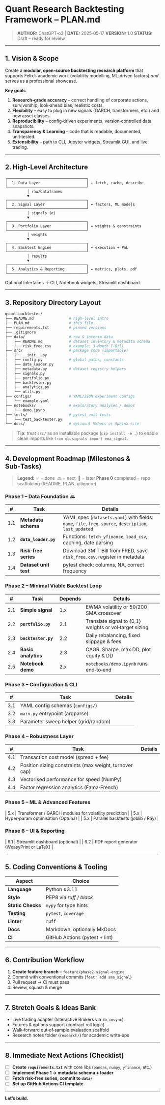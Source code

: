 # Quant Research Backtesting Framework – **PLAN.md**

> **AUTHOR:** ChatGPT‑o3 | **DATE:** 2025‑05‑17
> **VERSION:** 1.0
> **STATUS:** Draft – ready for review

---

## 1. Vision & Scope

Create a **modular, open‑source backtesting research platform** that supports Felix’s academic work (volatility modelling, ML‑driven factors) *and* serves as a professional showcase.

**Key goals**

1. **Research‑grade accuracy** – correct handling of corporate actions, survivorship, look‑ahead bias, realistic costs.
2. **Flexibility** – easy to plug in new signals (GARCH, transformers, etc.) and new asset classes.
3. **Reproducibility** – config‑driven experiments, version‑controlled data snapshots.
4. **Transparency & Learning** – code that is readable, documented, unit‑tested.
5. **Extensibility** – path to CLI, Jupyter widgets, Streamlit GUI, and live trading.

---

## 2. High‑Level Architecture

```text
┌────────────────────────────────────┐
│  1. Data Layer                     │ ← fetch, cache, describe
└────────────────────────────────────┘
          │ raw/dataframes
          ▼
┌────────────────────────────────────┐
│  2. Signal Layer                   │ ← factors, ML models
└────────────────────────────────────┘
          │ signals (α)
          ▼
┌────────────────────────────────────┐
│  3. Portfolio Layer                │ ← weights & constraints
└────────────────────────────────────┘
          │ weights
          ▼
┌────────────────────────────────────┐
│  4. Backtest Engine                │ ← execution + PnL
└────────────────────────────────────┘
          │ results
          ▼
┌────────────────────────────────────┐
│  5. Analytics & Reporting          │ ← metrics, plots, pdf
└────────────────────────────────────┘
```

Optional Interfaces → CLI, Notebook widgets, Streamlit dashboard.

---

## 3. Repository Directory Layout

```bash
quant-backtester/
├── README.md                # high‑level intro
├── PLAN.md                  # this file
├── requirements.txt         # pinned versions
├── .gitignore
├── data/                    # raw & interim data
│   ├── README.md            # dataset inventory & metadata schema
│   └── risk_free.csv        # example: 3‑Month T‑Bill
├── src/                     # package code (importable)
│   ├── __init__.py
│   ├── config.py            # global paths, constants
│   ├── data_loader.py
│   ├── metadata.py          # dataset registry helpers
│   ├── signals.py
│   ├── portfolio.py
│   ├── backtester.py
│   ├── analytics.py
│   └── utils.py
├── configs/                 # YAML/JSON experiment configs
│   └── example.yaml
├── notebooks/               # exploratory analyses / demos
│   └── demo.ipynb
├── tests/                   # pytest unit tests
│   └── test_backtester.py
└── docs/                    # optional MkDocs or Sphinx site
```

> **Tip:** treat `src/` as an installable package (`pip install -e .`) to enable clean imports like `from qb.signals import ema_signal`.

---

## 4. Development Roadmap (Milestones & Sub‑Tasks)

> **Legend:** ✅ = done  🔜 = next  🔲 = later
> **Phase 0** completed = repo scaffolding (README, PLAN, gitignore)

### **Phase 1 – Data Foundation** 🔜

| #   | Task                  | Details                                                                                                  |
| --- | --------------------- | -------------------------------------------------------------------------------------------------------- |
| 1.1 | **Metadata schema**   | YAML spec (`datasets.yaml`) with fields: `name`, `file`, `freq`, `source`, `description`, `last_updated` |
| 1.2 | **`data_loader.py`**  | Functions: `fetch_yfinance`, `load_csv`, caching, date parsing                                           |
| 1.3 | **Risk‑free series**  | Download 3M T‑Bill from FRED, save `risk_free.csv`, register in metadata                                 |
| 1.4 | **Dataset unit test** | pytest check: columns, NA, correct frequency                                                             |

### **Phase 2 – Minimal Viable Backtest Loop**

| #   | Task                | Depends | Details                                                |
| --- | ------------------- | ------- | ------------------------------------------------------ |
| 2.1 | **Simple signal**   | 1.x     | EWMA volatility or 50/200 SMA crossover                |
| 2.2 | **`portfolio.py`**  | 2.1     | Translate signal to {0,1} weights or vol‑target sizing |
| 2.3 | **`backtester.py`** | 2.2     | Daily rebalancing, fixed slippage & fees               |
| 2.4 | **Basic analytics** | 2.3     | CAGR, Sharpe, max DD, plot equity & DD                 |
| 2.5 | **Notebook demo**   | 2.x     | `notebooks/demo.ipynb` runs end‑to‑end                 |

### **Phase 3 – Configuration & CLI**

| #   | Task                                 | Details |
| --- | ------------------------------------ | ------- |
| 3.1 | YAML config schemas (`configs/`)     |         |
| 3.2 | `main.py` entrypoint (argparse)      |         |
| 3.3 | Parameter sweep helper (grid/random) |         |

### **Phase 4 – Robustness Layer**

| #   | Task                                                   | Details |
| --- | ------------------------------------------------------ | ------- |
| 4.1 | Transaction cost model (spread + fee)                  |         |
| 4.2 | Position sizing constraints (max weight, turnover cap) |         |
| 4.3 | Vectorised performance for speed (NumPy)               |         |
| 4.4 | Factor regression analytics (Fama‑French)              |         |

### **Phase 5 – ML & Advanced Features**

\| 5.x | Transformer / GARCH modules for volatility prediction |
\| 5.x | Hyper‑param optimisation (Optuna) |
\| 5.x | Parallel backtests (joblib / Ray) |

### **Phase 6 – UI & Reporting**

\| 6.1 | Streamlit dashboard (optional) |
\| 6.2 | PDF report generator (WeasyPrint or LaTeX) |

---

## 5. Coding Conventions & Tooling

| Aspect            | Choice                         |
| ----------------- | ------------------------------ |
| **Language**      | Python ≥3.11                   |
| **Style**         | PEP8 via *ruff* / *black*      |
| **Static Checks** | `mypy` for type hints          |
| **Testing**       | `pytest`, `coverage`           |
| **Linter**        | `ruff`                         |
| **Docs**          | Markdown, optionally MkDocs    |
| **CI**            | GitHub Actions (pytest + lint) |

---

## 6. Contribution Workflow

1. **Create feature branch** – `feature/phase2-signal-engine`
2. Commit with conventional commits (`feat: add sma_signal`)
3. Pull request → CI must pass
4. Review, squash & merge

---

## 7. Stretch Goals & Ideas Bank

* Live trading adapter (Interactive Brokers via `ib_insync`)
* Futures & options support (contract roll logic)
* Walk‑forward out‑of‑sample evaluation scaffold
* Research notes folder (`research/`) for academic write‑ups

---

## 8. Immediate Next Actions (Checklist)

* [ ] **Create `requirements.txt`** with core libs (`pandas`, `numpy`, `yfinance`, etc.)
* [ ] **Implement Phase 1 → metadata schema + loader**
* [ ] **Fetch risk‑free series, commit to `data/`**
* [ ] **Set up GitHub Actions CI template**

---

**Let’s build.**
